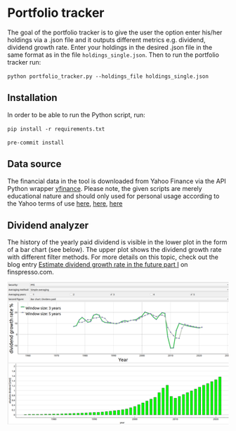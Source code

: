 # Portfolio tracker
The goal of the portfolio tracker is to give the user the option enter his/her holdings via a .json file and it outputs different metrics e.g. dividend, dividend growth rate. Enter your holdings in the desired .json file in the same format as in the file `holdings_single.json`. Then to run the portfolio tracker run:

`python portfolio_tracker.py --holdings_file holdings_single.json`

## Installation
In order to be able to run the Python script, run:

`pip install -r requirements.txt`

`pre-commit install`

## Data source
The financial data in the tool is downloaded from Yahoo Finance via the API Python wrapper [yfinance](https://github.com/ranaroussi/yfinance). Please note, the given scripts are merely educational nature and should only used for personal usage according to the Yahoo terms of use [here](https://policies.yahoo.com/us/en/yahoo/terms/product-atos/apiforydn/index.htm), [here](https://legal.yahoo.com/us/en/yahoo/terms/otos/index.html), [here](https://policies.yahoo.com/us/en/yahoo/terms/index.htm)

## Dividend analyzer
The history of the yearly paid dividend is visible in the lower plot in the form of a bar chart (see below). The upper plot shows the dividend growth rate with different filter methods. For more details on this topic, check out the blog entry [Estimate dividend growth rate in the future part I](https://www.finspresso.com/2022/02/19/estimate-dividend-growth-rate-in-the-future-part-i/) on finspresso.com.

![dividend1](images/dividend1.png)
